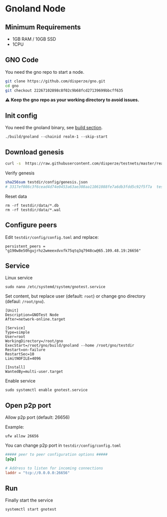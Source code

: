 # Gnoland Node

## Minimum Requirements

- 1GB RAM / 10GB SSD
- 1CPU

## GNO Code

You need the gno repo to start a node.
```sh
git clone https://github.com/disperze/gno.git
cd gno
git checkout 22267102898c8f02c9b68fcd27139699bbcff635
```

:warning: **Keep the gno repo as your working directory to avoid issues.**

## Init config

You need the gnoland binary, see [build section](./BUILD.md).
```
./build/gnoland --chainid realm-1 --skip-start
```

## Download genesis

```sh
curl -s  https://raw.githubusercontent.com/disperze/testnets/master/realm-1/genesis.json > testdir/config/genesis.json
```

Verify genesis
```sh
sha256sum testdir/config/genesis.json
# 3317ef086c3f6cead4d74e0453a63ae308aa11061088fe7a6db3fdd5c92f5f7a  testdir/config/genesis.json
```

Reset data
```
rm -rf testdir/data/*.db
rm -rf testdir/data/*.wal
```

## Configure peers

Edit `testdir/config/config.toml` and replace:
```
persistent_peers = "g190w8e50hgujrhz2wmeexdvxfk75qtq3q7948cw@65.109.48.19:26656"
```

## Service
Linux service

```
sudo nano /etc/systemd/system/gnotest.service
```

Set content, but replace user (default: `root`) or change gno directory (defaul: `/root/gno`).
```
[Unit]
Description=GNOTest Node
After=network-online.target

[Service]
Type=simple
User=root
WorkingDirectory=/root/gno
ExecStart=/root/gno/build/gnoland --home /root/gno/testdir
Restart=on-failure
RestartSec=10
LimitNOFILE=4096

[Install]
WantedBy=multi-user.target
```

Enable service
```
sudo systemctl enable gnotest.service
```

## Open p2p port
Allow p2p port (default: 26656)

Example:
```
ufw allow 26656
```

You can change p2p port in `testdir/config/config.toml`  
```toml
##### peer to peer configuration options #####
[p2p]

# Address to listen for incoming connections
laddr = "tcp://0.0.0.0:26656"
```

## Run

Finally start the service
```
systemctl start gnotest
```
